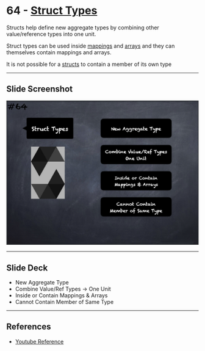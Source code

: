 # 64 - [Struct Types](Struct%20Types.md)
Structs help define new aggregate types by combining other value/reference types into one unit. 

Struct types can be used inside [mappings](Mapping%20Types.md) and [arrays](Arrays.md) and they can themselves contain mappings and arrays. 

It is not possible for a [structs](Structs.md) to contain a member of its own type

___
## Slide Screenshot
![064.png](../../images/2.Solidity%20101/064.png)
___
## Slide Deck
- New Aggregate Type
- Combine Value/Ref Types -> One Unit
- Inside or Contain Mappings & Arrays
- Cannot Contain Member of Same Type
___
## References
- [Youtube Reference](https://youtu.be/WgU7KKKomMk?t=201)


